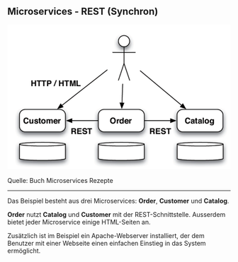 Microservices - REST (Synchron)
-------------------------------

![](https://github.com/mc-b/duk/raw/e5cb644d3a5d5bda08569db374b2bd184d4743ae/data/jupyter/demo/images/Microservices-REST.png)

Quelle: Buch Microservices Rezepte
- - -

Das Beispiel besteht aus drei Microservices: **Order**, **Customer** und **Catalog**. 

**Order** nutzt **Catalog** und **Customer** mit der REST-Schnittstelle. Ausserdem bietet jeder Microservice einige HTML-Seiten an.

Zusätzlich ist im Beispiel ein Apache-Webserver installiert, der dem Benutzer mit einer Webseite einen einfachen Einstieg in das System ermöglicht.
